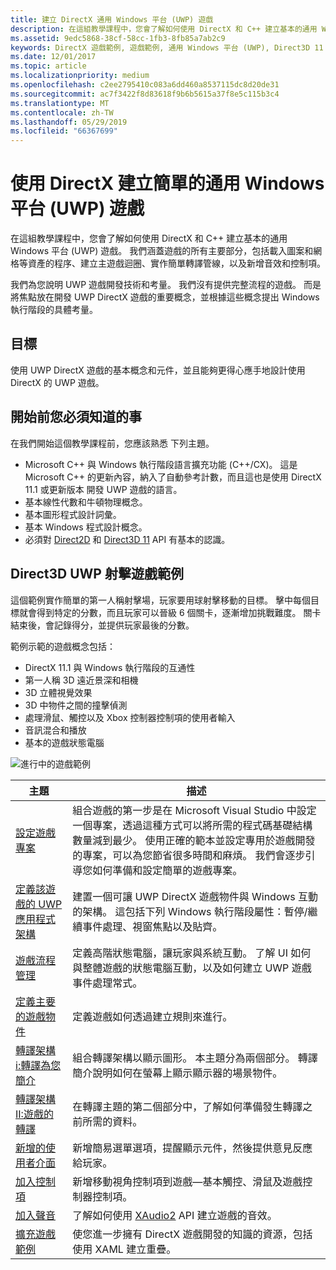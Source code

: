 ```yaml
---
title: 建立 DirectX 通用 Windows 平台 (UWP) 遊戲
description: 在這組教學課程中，您會了解如何使用 DirectX 和 C++ 建立基本的通用 Windows 平台 (UWP) 遊戲。
ms.assetid: 9edc5868-38cf-58cc-1fb3-8fb85a7ab2c9
keywords: DirectX 遊戲範例, 遊戲範例, 通用 Windows 平台 (UWP), Direct3D 11 遊戲
ms.date: 12/01/2017
ms.topic: article
ms.localizationpriority: medium
ms.openlocfilehash: c2ee2795410c083a6dd460a8537115dc8d20de31
ms.sourcegitcommit: ac7f3422f8d83618f9b6b5615a37f8e5c115b3c4
ms.translationtype: MT
ms.contentlocale: zh-TW
ms.lasthandoff: 05/29/2019
ms.locfileid: "66367699"
---
```

# <a name="create-a-simple-universal-windows-platform-uwp-game-with-directx"></a>使用 DirectX 建立簡單的通用 Windows 平台 (UWP) 遊戲

在這組教學課程中，您會了解如何使用 DirectX 和 C++ 建立基本的通用 Windows 平台 (UWP) 遊戲。 我們涵蓋遊戲的所有主要部分，包括載入圖案和網格等資產的程序、建立主遊戲迴圈、實作簡單轉譯管線，以及新增音效和控制項。

我們為您說明 UWP 遊戲開發技術和考量。 我們沒有提供完整流程的遊戲。 而是將焦點放在開發 UWP DirectX 遊戲的重要概念，並根據這些概念提出 Windows 執行階段的具體考量。

## <a name="objective"></a>目標

使用 UWP DirectX 遊戲的基本概念和元件，並且能夠更得心應手地設計使用 DirectX 的 UWP 遊戲。

## <a name="what-you-need-to-know-before-starting"></a>開始前您必須知道的事


在我們開始這個教學課程前，您應該熟悉 下列主題。

-   Microsoft C++ 與 Windows 執行階段語言擴充功能 (C++/CX)。 這是 Microsoft C++ 的更新內容，納入了自動參考計數，而且這也是使用 DirectX 11.1 或更新版本 開發 UWP 遊戲的語言。
-   基本線性代數和牛頓物理概念。
-   基本圖形程式設計詞彙。
-   基本 Windows 程式設計概念。
-   必須對 [Direct2D](https://docs.microsoft.com/windows/desktop/Direct2D/direct2d-portal) 和 [Direct3D 11](https://docs.microsoft.com/windows/desktop/direct3d11/how-to-use-direct3d-11) API 有基本的認識。

##  <a name="direct3d-uwp-shooting-game-sample"></a>Direct3D UWP 射擊遊戲範例


這個範例實作簡單的第一人稱射擊場，玩家要用球射擊移動的目標。 擊中每個目標就會得到特定的分數，而且玩家可以晉級 6 個關卡，逐漸增加挑戰難度。 關卡結束後，會記錄得分，並提供玩家最後的分數。

範例示範的遊戲概念包括：

-   DirectX 11.1 與 Windows 執行階段的互通性
-   第一人稱 3D 遠近景深和相機
-   3D 立體視覺效果
-   3D 中物件之間的撞擊偵測
-   處理滑鼠、觸控以及 Xbox 控制器控制項的使用者輸入
-   音訊混合和播放
-   基本的遊戲狀態電腦

![進行中的遊戲範例](images/simple-dx-game-overview.png)

| 主題 | 描述 |
|-------|-------------|
|[設定遊戲專案](tutorial--setting-up-the-games-infrastructure.md) | 組合遊戲的第一步是在 Microsoft Visual Studio 中設定一個專案，透過這種方式可以將所需的程式碼基礎結構數量減到最少。 使用正確的範本並設定專用於遊戲開發的專案，可以為您節省很多時間和麻煩。 我們會逐步引導您如何準備和設定簡單的遊戲專案。 |
| [定義該遊戲的 UWP 應用程式架構](tutorial--building-the-games-uwp-app-framework.md) | 建置一個可讓 UWP DirectX 遊戲物件與 Windows 互動的架構。 這包括下列 Windows 執行階段屬性：暫停/繼續事件處理、視窗焦點以及貼齊。  |
| [遊戲流程管理](tutorial-game-flow-management.md) | 定義高階狀態電腦，讓玩家與系統互動。 了解 UI 如何與整體遊戲的狀態電腦互動，以及如何建立 UWP 遊戲事件處理常式。 |
| [定義主要的遊戲物件](tutorial--defining-the-main-game-loop.md) | 定義遊戲如何透過建立規則來進行。 |
| [轉譯架構 i:轉譯為您簡介](tutorial--assembling-the-rendering-pipeline.md) | 組合轉譯架構以顯示圖形。 本主題分為兩個部分。 轉譯簡介說明如何在螢幕上顯示顯示器的場景物件。 |
| [轉譯架構 II:遊戲的轉譯](tutorial-game-rendering.md) | 在轉譯主題的第二個部分中，了解如何準備發生轉譯之前所需的資料。 |
| [新增的使用者介面](tutorial--adding-a-user-interface.md) | 新增簡易選單選項，提醒顯示元件，然後提供意見反應給玩家。 |
| [加入控制項](tutorial--adding-controls.md) | 新增移動視角控制項到遊戲&mdash;基本觸控、滑鼠及遊戲控制器控制項。 |
| [加入聲音](tutorial--adding-sound.md) | 了解如何使用 [XAudio2](https://docs.microsoft.com/windows/desktop/xaudio2/xaudio2-introduction) API 建立遊戲的音效。 |
| [擴充遊戲範例](tutorial-resources.md) | 使您進一步擁有 DirectX 遊戲開發的知識的資源，包括使用 XAML 建立重疊。 |